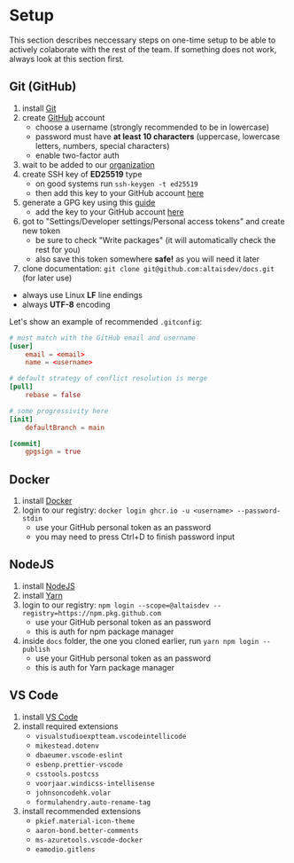 # Setup

This section describes neccessary steps on one-time setup to be able to actively colaborate with the rest of the team. If something does not work, always look at this section first.

## Git (GitHub)

1. install [Git](https://git-scm.com/)
1. create [GitHub](https://github.com/) account
   -  choose a username (strongly recommended to be in lowercase)
   -  password must have **at least 10 characters** (uppercase, lowercase letters, numbers, special characters)
   -  enable two-factor auth
1. wait to be added to our [organization](https://github.com/altaisdev)
1. create SSH key of **ED25519** type
   -  on good systems run `ssh-keygen -t ed25519`
   -  then add this key to your GitHub account [here](https://github.com/settings/keys)
1. generate a GPG key using this [guide](https://docs.github.com/en/github/authenticating-to-github/managing-commit-signature-verification/generating-a-new-gpg-key)
   -  add the key to your GitHub account [here](https://github.com/settings/keys)
1. got to "Settings/Developer settings/Personal access tokens" and create new token
   -  be sure to check "Write packages" (it will automatically check the rest for you)
   -  also save this token somewhere **safe!** as you will need it later
1. clone documentation: `git clone git@github.com:altaisdev/docs.git` (for later use)

-  always use Linux **LF** line endings
-  always **UTF-8** encoding

Let's show an example of recommended `.gitconfig`:

```toml
# must match with the GitHub email and username
[user]
    email = <email>
    name = <username>

# default strategy of conflict resolution is merge
[pull]
    rebase = false

# some progressivity here
[init]
    defaultBranch = main

[commit]
    gpgsign = true
```

## Docker

1. install [Docker](https://docs.docker.com/engine/install/)
1. login to our registry: `docker login ghcr.io -u <username> --password-stdin`
   -  use your GitHub personal token as an password
   -  you may need to press Ctrl+D to finish password input

## NodeJS

1. install [NodeJS](https://nodejs.org/en/download/)
1. install [Yarn](https://yarnpkg.com/getting-started/install)
1. login to our registry: `npm login --scope=@altaisdev --registry=https://npm.pkg.github.com`
   -  use your GitHub personal token as an password
   -  this is auth for npm package manager
1. inside `docs` folder, the one you cloned earlier, run `yarn npm login --publish`
   -  use your GitHub personal token as an password
   -  this is auth for Yarn package manager

## VS Code

1. install [VS Code](https://code.visualstudio.com/)
1. install required extensions
   -  `visualstudioexptteam.vscodeintellicode`
   -  `mikestead.dotenv`
   -  `dbaeumer.vscode-eslint`
   -  `esbenp.prettier-vscode`
   -  `csstools.postcss`
   -  `voorjaar.windicss-intellisense`
   -  `johnsoncodehk.volar`
   -  `formulahendry.auto-rename-tag`
1. install recommended extensions
   -  `pkief.material-icon-theme`
   -  `aaron-bond.better-comments`
   -  `ms-azuretools.vscode-docker`
   -  `eamodio.gitlens`
